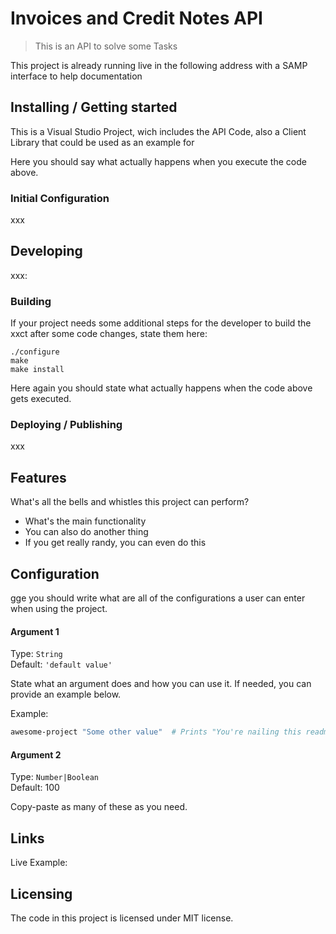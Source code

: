 # Invoices and Credit Notes API
> This is an API to solve some Tasks

This project is already running live in the following address with a SAMP interface to help documentation

## Installing / Getting started

This is a Visual Studio Project, wich includes the API Code, also a Client Library that could be used as an example for 


Here you should say what actually happens when you execute the code above.

### Initial Configuration

xxx

## Developing

xxx:


### Building

If your project needs some additional steps for the developer to build the
xxct after some code changes, state them here:

```shell
./configure
make
make install
```

Here again you should state what actually happens when the code above gets
executed.

### Deploying / Publishing

xxx


## Features

What's all the bells and whistles this project can perform?
* What's the main functionality
* You can also do another thing
* If you get really randy, you can even do this

## Configuration

gge you should write what are all of the configurations a user can enter when
using the project.

#### Argument 1
Type: `String`  
Default: `'default value'`

State what an argument does and how you can use it. If needed, you can provide
an example below.

Example:
```bash
awesome-project "Some other value"  # Prints "You're nailing this readme!"
```

#### Argument 2
Type: `Number|Boolean`  
Default: 100

Copy-paste as many of these as you need.


## Links

Live Example:


## Licensing

The code in this project is licensed under MIT license.